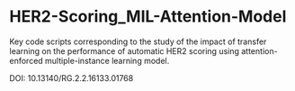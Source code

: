 # HER2-Scoring_MIL-Attention-Model
Key code scripts corresponding to the study of the impact of transfer learning on the performance of automatic HER2 scoring using attention-enforced multiple-instance learning model.

DOI: 10.13140/RG.2.2.16133.01768
